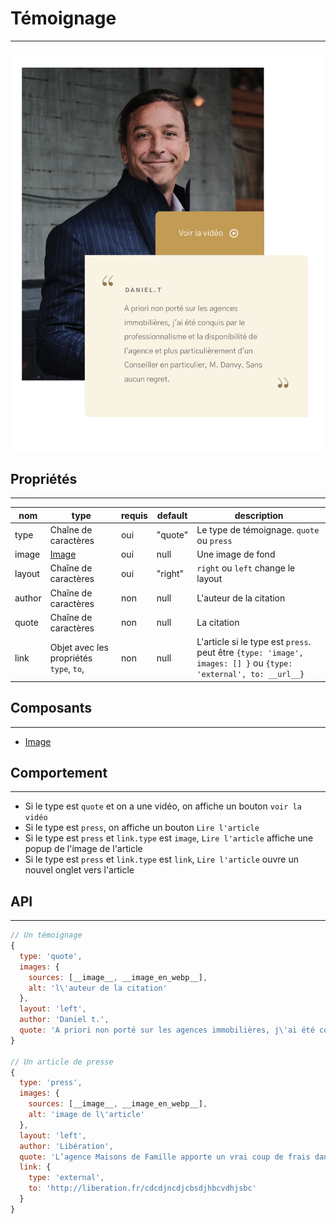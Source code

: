 # Témoignage

---

![Image](./temoignage.png)

## Propriétés

---

|nom|type|requis|default|description| 
|---|---|---|---|---|
type|Chaîne de caractères|oui|"quote"|Le type de témoignage. `quote` ou `press`
image|[Image](/2-cutting/composants/image)|oui|null|Une image de fond
layout|Chaîne de caractères|oui|"right"|`right` ou `left` change le layout
author|Chaîne de caractères|non|null|L'auteur de la citation
quote|Chaîne de caractères|non|null|La citation
link|Objet avec les propriétés `type`, `to`, |non|null|L'article si le type est `press`. peut être `{type: 'image', images: [] }` ou `{type: 'external', to: __url__}`


## Composants

---

- [Image](/2-cutting/composants/image)


## Comportement

---

- Si le type est `quote` et on a une vidéo, on affiche un bouton `voir la vidéo`
- Si le type est `press`, on affiche un bouton `Lire l'article`
- Si le type est `press` et `link.type` est `image`, `Lire l'article` affiche une popup de l'image de l'article
- Si le type est `press` et `link.type` est `link`, `Lire l'article` ouvre un nouvel onglet vers l'article

## API

---

```js
// Un témoignage
{
  type: 'quote',
  images: {
    sources: [__image__, __image_en_webp__],
    alt: 'l\'auteur de la citation'
  },
  layout: 'left',
  author: 'Daniel t.',
  quote: 'A priori non porté sur les agences immobilières, j\'ai été conquis par le professionnalisme et la disponibilité de l\'agence et plus particulièrement d\'un Conseiller en particulier, M. Danvy. Sans aucun regret.'
}

// Un article de presse
{
  type: 'press',
  images: {
    sources: [__image__, __image_en_webp__],
    alt: 'image de l\'article'
  },
  layout: 'left',
  author: 'Libération',
  quote: 'L’agence Maisons de Famille apporte un vrai coup de frais dans le monde de l’immobilier en restant connecté !',
  link: {
    type: 'external',
    to: 'http://liberation.fr/cdcdjncdjcbsdjhbcvdhjsbc'
  }
}
```
